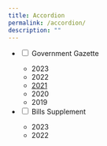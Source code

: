 ```yaml
---
title: Accordion
permalink: /accordion/
description: ""
---
```

<ul class="jekyllcodex_accordion">
 
 <li>
    <input type="checkbox" id="accordion1">
			<label for="accordion1">Government Gazette</label>
    <div><ul>
<li>2023</li>
<li>2022</li>
<li><a href="https://www.opcw.org/about-us/member-states" target="new">2021</a></li>
<li>2020</li>
<li>2019</li>
</ul></div> 
</li>
  <li>
    <input type="checkbox" id="accordion2">
    <label for="accordion2">Bills Supplement</label>
    <div><ul>
<li>2023</li>
<li>2022</li>
</ul>
</div></li></ul>